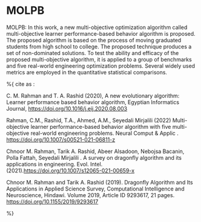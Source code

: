 # MOLPB
MOLPB: In this work, a new multi-objective optimization algorithm called multi-objective learner performance-based behavior algorithm is proposed. The proposed algorithm is based on the process of moving graduated students from high school to college. The proposed technique produces a set of non-dominated solutions. To test the ability and efficacy of the proposed multi-objective algorithm, it is applied to a group of benchmarks and five real-world engineering optimization problems. Several widely used metrics are employed in the quantitative statistical comparisons.


%{ 
cite as :

C. M. Rahman and T. A. Rashid (2020), A new evolutionary algorithm: Learner performance based behavior algorithm, 
Egyptian Informatics Journal, https://doi.org/10.1016/j.eij.2020.08.003

Rahman, C.M., Rashid, T.A., Ahmed, A.M., Seyedali Mirjalili (2022) Multi-objective learner performance-based behavior algorithm with five multi-objective real-world engineering problems. 
Neural Comput & Applic . https://doi.org/10.1007/s00521-021-06811-z

Chnoor M. Rahman, Tarik A. Rashid, Abeer Alsadoon, Nebojsa Bacanin, Polla Fattah, Seyedali Mirjalili . A survey on dragonfly algorithm and its applications in engineering. 
Evol. Intel. (2021).https://doi.org/10.1007/s12065-021-00659-x

Chnoor M. Rahman and Tarik A. Rashid (2019). Dragonfly Algorithm and Its Applications in Applied Science Survey, Computational Intelligence and Neuroscience, Hindawi. 
Volume 2019, Article ID 9293617, 21 pages. https://doi.org/10.1155/2019/9293617


%}

